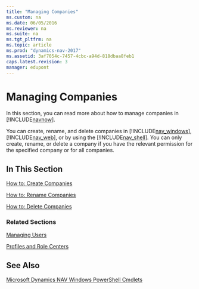```yaml
---
title: "Managing Companies"
ms.custom: na
ms.date: 06/05/2016
ms.reviewer: na
ms.suite: na
ms.tgt_pltfrm: na
ms.topic: article
ms.prod: "dynamics-nav-2017"
ms.assetid: 3af7054c-7457-4cbc-a94d-818dbaa8feb1
caps.latest.revision: 3
manager: edupont
---
```

# Managing Companies
In this section, you can read more about how to manage companies in [!INCLUDE[navnow](includes/navnow_md.md)].  
  
 You can create, rename, and delete companies in [!INCLUDE[nav_windows](includes/nav_windows_md.md)], [!INCLUDE[nav_web](includes/nav_web_md.md)], or by using the [!INCLUDE[nav_shell](includes/nav_shell_md.md)]. You can only create, rename, or delete a company if you have the relevant permission for the specified company or for all companies.  
  
## In This Section  
 [How to: Create Companies](How-to--Create-Companies.md)  
  
 [How to: Rename Companies](How-to--Rename-Companies.md)  
  
 [How to: Delete Companies](How-to--Delete-Companies.md)  
  
### Related Sections  
 [Managing Users](Managing-Users.md)  
  
 [Profiles and Role Centers](Profiles-and-Role-Centers.md)  
  
## See Also  
 [Microsoft Dynamics NAV Windows PowerShell Cmdlets](Microsoft-Dynamics-NAV-Windows-PowerShell-Cmdlets.md)